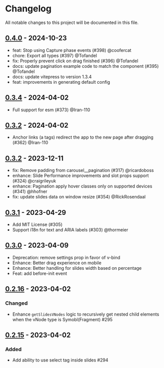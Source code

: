 # Changelog

All notable changes to this project will be documented in this file.

## [0.4.0](https://github.com/ismail9k/vue3-carousel/releases/tag/v0.4.0) - 2024-10-23

- feat: Stop using Capture phase events (#398) @coofercat
- chore: Export all types (#397) @Tofandel
- fix: Properly prevent click on drag finished (#396) @Tofandel
- docs: update pagination example code to match the component (#395) @Tofandel
- docs: update vitepress to version 1.3.4
- feat: improvements in generating default config

## [0.3.4](https://github.com/ismail9k/vue3-carousel/releases/tag/v0.3.4) - 2024-04-02

- Full support for esm (#373) @Iran-110

## [0.3.2](https://github.com/ismail9k/vue3-carousel/releases/tag/v0.3.3) - 2024-04-02

- Anchor links (a tags) redirect the app to the new page after dragging (#362) @Iran-110

## [0.3.2](https://github.com/ismail9k/vue3-carousel/releases/tag/v0.3.2) - 2023-12-11

- fix: Remove padding from carousel__pagination (#317) @ricardoboss
- enhance: Slide Performance improvements and slot props support (#324) @craigrileyuk
- enhance: Pagination apply hover classes only on supported devices (#341) @hhofner
- fix: update slides data on window resize (#354) @RickRosendaal

## [0.3.1](https://github.com/ismail9k/vue3-carousel/releases/tag/v0.3.1) - 2023-04-29

- Add MIT License (#305)
- Support i18n for text and ARIA labels (#303) @thormeier

## [0.3.0](https://github.com/ismail9k/vue3-carousel/releases/tag/v0.2.16) - 2023-04-09

- Deprecation: remove settings prop in favor of v-bind
- Enhance: Better drag experience on mobile
- Enhance: Better handling for slides width based on percentage
- Feat: add before-init event

## [0.2.16](https://github.com/ismail9k/vue3-carousel/releases/tag/v0.2.16) - 2023-04-02

### Changed

- Enhance `getSlidesVNodes` logic to recursively get nested child elements when the vNode type is Symobl(Fragment) #295

## [0.2.15](https://github.com/ismail9k/vue3-carousel/releases/tag/v0.2.15) - 2023-04-02

### Added

- Add ability to use select tag inside slides #294
